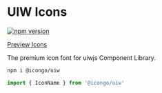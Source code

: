 UIW Icons
===

[![npm version](https://img.shields.io/npm/v/@icongo/uiw.svg)](https://www.npmjs.com/package/@icongo/uiw)

[Preview Icons](http://icongo.github.io/#/icons/uiw)

The premium icon font for uiwjs Component Library.

```bash
npm i @icongo/uiw
```

```jsx
import { IconName } from '@icongo/uiw'
```